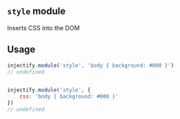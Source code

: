 ## `style` module

Inserts CSS into the DOM

## Usage

```js
injectify.module('style', 'body { background: #000 }')
// undefined


injectify.module('style', {
    css: 'body { background: #000 }'
})
// undefined
```

